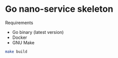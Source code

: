 # Go nano-service skeleton

Requirements
 - Go binary (latest version)
 - Docker
 - GNU Make

```sh
make build
```